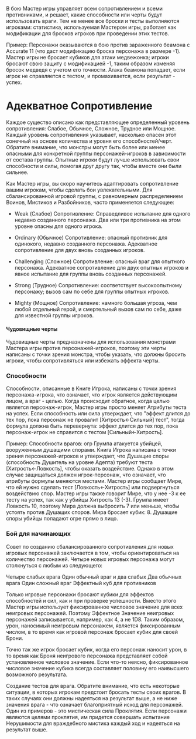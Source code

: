 В бою Мастер игры управляет всем сопротивлением и всеми противниками, и решает, какие способности или черты будут использовать враги. Тем не менее все броски и тесты выполняются игроками: статистика, используемая Мастером игры, работает как модификации для бросков игроков при проведении этих тестов.

  

Пример: Персонажи оказываются в бою против зараженного беамона с Accurate 11 (что даст модификацию броска персонажа в размере -1). Мастер игры не бросает кубиков для атаки медвежонка; игроки бросают свою защиту с модификацией -1, таким образом изменяя бросок медведя с учетом его точности. Атака беамона попадает, если игрок не справляется с тестом, и промахивается, если результат - успех.

# Адекватное Сопротивление

Каждое существо описано как представляющее определенный уровень сопротивления: Слабое, Обычное, Сложное, Трудное или Мощное. Каждый уровень сопротивления указывает, насколько опасен этот сонечный на основе количества и уровня его способностей/черт. Обратите внимание, что монстры могут быть более или менее опасными для конкретной группы персонажей-игроков в зависимости от состава группы. Опытные игроки будут лучше использовать свои способности и силы, помогая друг другу так, чтобы вместе они были сильнее.

Как Мастер игры, вы скоро научитесь адаптировать сопротивление вашим игрокам, чтобы сделать бои увлекательными. Для сбалансированной игровой группы, с равномерным распределением Воинов, Мистиков и Разбойников, часто применяется следующее:

- Weak (Слабое) Сопротивление: Справедливое испытание для одного недавно созданного персонажа. Два или три противника на этом уровне опасны для одного игрока.

- Ordinary (Обычное) Сопротивление: опасный противник для одинокого, недавно созданного персонажа. Адекватное сопротивление для двух вновь созданных игроков.

- Challenging (Сложное) Сопротивление: опасный враг для опытного персонажа. Адекватное сопротивление для двух опытных игроков и явное испытание для группы вновь созданных персонажей.

- Strong (Трудное) Сопротивление: соответствует высокоопытному персонажу; вызов сам по себе для группы опытных игроков.

- Mighty (Мощное) Сопротивление: намного большая угроза, чем любой отдельный герой, и смертельный вызов сам по себе, даже для известной группы игроков.

#### Чудовищные черты

Чудовищные черты предназначены для использования монстрами Мастера игры против персонажей-игроков, поэтому эти черты написаны с точки зрения монстра, чтобы указать, что должны бросить игроки, чтобы сопротивляться или избежать эффекта черты.

### Способности

Способности, описанные в Книге Игрока, написаны с точки зрения персонажа-игрока, что означает, что игрок является действующим лицом, а враг - целью. Когда происходит обратное, когда целью является персонаж-игрок, Мастер игры просто меняет Атрибуты теста на успех. Если способность или сила утверждает, что "эффект длится до тех пор, пока персонаж не провалит [Хитрость←Сильный] тест", тогда формула должна быть перевернута: эффект длится до тех пор, пока персонаж-игрок не справится с тестом [Сильный←Хитрость].

Пример: Способности врагов: огр Грумпа атакуется убийцей, вооруженным душащими спорами. Книга Игрока написана с точки зрения персонажей-игроков и утверждает, что Душащие споры (способность Душитель на уровне Адепта) требуют теста [Хитрость←Ловкость], чтобы оказать воздействие. Однако в этом случае защищаться должен игрок-персонаж, что означает, что атрибуты формулы меняются местами. Мастер игры сообщает Мире, что ей нужно сделать тест [Ловкость←Хитрость] или подвергнуться воздействию спор. Мастер игры также говорит Мире, что у нее -3 к ее тесту на успех, так как у убийцы Хитрость 13 (-3). Грумпа имеет Ловкость 10, поэтому Мира должна выбросить 7 или меньше, чтобы устоять против Душащих споров. Мира бросает кубик: 8. Душащие споры убийцы попадают огре прямо в лицо.  

### Бой для начинающих

Совет по созданию сбалансированного сопротивления для новых игровых персонажей заключается в том, чтобы ориентироваться на количество персонажей. Четыре новых игровых персонажа могут столкнуться с любым из следующего:

Четыре слабых врага
Один обычный враг и два слабых
Два обычных врага
Один сложный враг
Эффектный куб для противников

Только игровые персонажи бросают кубики для эффектов способностей и сил, как и при проверке успешности. Вместо этого Мастер игры использует фиксированное числовое значение для всех неигровых персонажей. Поэтому Эффектное Значение неигровых персонажей записывается, например, как 4, а не 1D8. Таким образом, урон, наносимый неигровым персонажем, является фиксированным числом, в то время как игровой персонаж бросает кубик для своей Брони.

Точно так же игрок бросает кубик, когда его персонаж наносит урон, в то время как Броня неигрового персонажа представляет собой установленное числовое значение. Если что-то неясно, фиксированное числовое значение кубика всегда составляет половину его наивысшего возможного результата.

Создание тестов для врага. Обратите внимание, что есть некоторые ситуации, в которых игрокам предстоит бросать тесты своих врагов. В таких случаях они должны надеяться на результат выше, а не ниже значения врага - что означает благоприятный исход для персонажей. Один из примеров - это мистическая сила Проклятия. Если персонажи являются целями проклятия, им придется совершать испытание Нерушимости для враждебного мистика каждый ход и надеяться на результат выше.